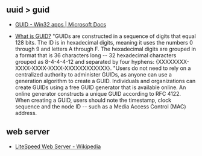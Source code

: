 ## uuid > guid 

-	[GUID - Win32 apps | Microsoft Docs](https://docs.microsoft.com/en-us/windows/win32/api/guiddef/ns-guiddef-guid) 

- [What is GUID?](https://www.techtarget.com/searchwindowsserver/definition/GUID-global-unique-identifier) 
"GUIDs are constructed in a sequence of digits that equal 128 bits. The ID is in hexadecimal digits, meaning it uses the numbers 0 through 9 and letters A through F. The hexadecimal digits are grouped in a format that is 36 characters long -- 32 hexadecimal characters grouped as 8-4-4-4-12 and separated by four hyphens: {XXXXXXXX-XXXX-XXXX-XXXX-XXXXXXXXXXXX}.
"Users do not need to rely on a centralized authority to administer GUIDs, as anyone can use a generation algorithm to create a GUID. Individuals and organizations can create GUIDs using a free GUID generator that is available online. An online generator constructs a unique GUID according to RFC 4122. When creating a GUID, users should note the timestamp, clock sequence and the node ID -- such as a Media Access Control (MAC) address.

## web server 
- [LiteSpeed Web Server - Wikipedia](https://en.wikipedia.org/wiki/LiteSpeed_Web_Server) 
